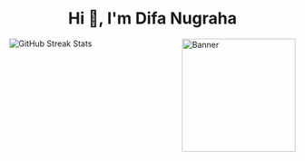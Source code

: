 <h1 align="center">Hi 👋, I'm Difa Nugraha</h1>

<div style="display: flex; justify-content: space-between; align-items: flex-start;">
  <div>
    <img src="https://nirzak-streak-stats.vercel.app/?user=difaanug&theme=dark&hide_border=false" alt="GitHub Streak Stats"/>
  </div>
  <a href="#">
    <img src="https://github.com/blackcater/blackcater/raw/main/images/banner.gif" width="200" height="200" alt="Banner"/>
  </a>
</div>


